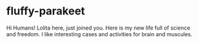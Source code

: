# fluffy-parakeet
Hi Humans!
Lolita here, just joined you. Here is my new life full of science and freedom.
I like interesting cases and activities for brain and muscules.
